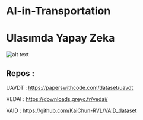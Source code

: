 # AI-in-Transportation
# Ulasımda Yapay Zeka

![alt text](  https://encrypted-tbn2.gstatic.com/images?q=tbn:ANd9GcSx43luA1WZ13izv9uiuUKfgTlX5AejX2Oews_E4dv5lsqVGo9P  )

## Repos : 
UAVDT :   https://paperswithcode.com/dataset/uavdt  

VEDAI :   https://downloads.greyc.fr/vedai/  

VAID  :   https://github.com/KaiChun-RVL/VAID_dataset  
